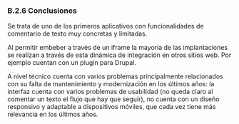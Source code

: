 ### B.2.6 Conclusiones

Se trata de uno de los primeros aplicativos con funcionalidades de comentario de texto muy concretas y limitadas.

Al permitir embeber a través de un iframe la mayoría de las implantaciones se realizan a través de esta dinámica de integración en otros sitios web. Por ejemplo cuentan con un plugin para Drupal.

A nivel técnico cuenta con varios problemas principalmente relacionados con su falta de mantenimiento y modernización en los últimos años: la interfaz cuenta con varios problemas de usabilidad \(no queda claro al comentar un texto el flujo que hay que seguir\), no cuenta con un diseño responsivo y adaptable a dispositivos móviles, que cada vez tiene más relevancia en los últimos años.



